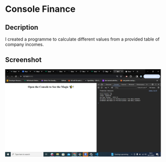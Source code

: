 # Console Finance

## Decription

I created a programme to calculate different values from a provided table of company incomes.

## Screenshot

![](assets/images/Untitled.jpg)